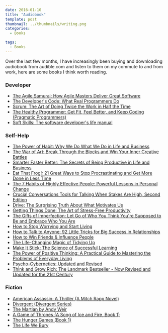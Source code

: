 ```yaml
---
date: 2016-01-10
title: "Audiobook"
template: post
thumbnail: ../thumbnails/writing.png
categories:
  - Books

tags:
  - Books
---
```


Over the last few months, I have increasingly been buying and downloading audiobook from audible.com and listen to them on my commute to and from work, here are some books I think worth reading.

### Developer

- [The Agile Samurai: How Agile Masters Deliver Great Software][1]
- [The Developer's Code: What Real Programmers Do][2]
- [Scrum: The Art of Doing Twice the Work in Half the Time][3]
- [The Healthy Programmer: Get Fit, Feel Better, and Keep Coding (Pragmatic Programmers)][4]
- [Soft Skills: The software developer's life manual][5]

### Self-Help

- [The Power of Habit: Why We Do What We Do in Life and Business][6]
- [The War of Art: Break Through the Blocks and Win Your Inner Creative Battles][7]
- [Smarter Faster Better: The Secrets of Being Productive in Life and Business][8]
- [Eat That Frog!: 21 Great Ways to Stop Procrastinating and Get More Done in Less Time][9]
- [The 7 Habits of Highly Effective People: Powerful Lessons in Personal Change][10]
- [Crucial Conversations Tools for Talking When Stakes Are High, Second Edition][11]
- [Drive: The Surprising Truth About What Motivates Us][12]
- [Getting Things Done: The Art of Stress-Free Productivity][13]
- [The Gifts of Imperfection: Let Go of Who You Think You're Supposed to Be and Embrace Who You Are][14]
- [How to Stop Worrying and Start Living][15]
- [How to Talk to Anyone: 92 Little Tricks for Big Success in Relationships][16]
- [How to Win Friends & Influence People][17]
- [The Life-Changing Magic of Tidying Up][18]
- [Make It Stick: The Science of Successful Learning][19]
- [The Power of Positive Thinking: A Practical Guide to Mastering the Problems of Everyday Living][20]
- [Psycho-Cybernetics: Updated and Revised][21]
- [Think and Grow Rich: The Landmark Bestseller - Now Revised and Updated for the 21st Century][22]

### Fiction

- [American Assassin: A Thriller (A Mitch Rapp Novel)][23]
- [Divergent (Divergent Series)][24]
- [The Martian by Andy Weir][25]
- [A Game of Thrones (A Song of Ice and Fire, Book 1)][26]
- [The Hunger Games (Book 1)][27]
- [The Life We Bury][28]


[1]: http://www.audible.com/pd/Business/The-Agile-Samurai-Audiobook/B00LGZOTPK/ref=a_search_c4_1_1_srTtl?qid=1460328331&sr=1-1
[2]: http://www.audible.com/pd/Self-Development/The-Developers-Code-Audiobook/B00LGZPXWS/ref=a_search_c4_1_1_srTtl?qid=1460328354&sr=1-1
[3]: http://www.audible.com/pd/Business/Scrum-Audiobook/B00NJ3WS9G/ref=a_search_c4_1_1_srTtl?qid=1460328376&sr=1-1
[4]: http://www.audible.com/pd/Self-Development/The-Healthy-Programmer-Audiobook/B00OMEE02E/ref=a_search_c4_1_1_srTtl?qid=1460328393&sr=1-1
[5]: http://www.audible.com/pd/Science-Technology/Soft-Skills-The-Software-Developers-Life-Manual-Audiobook/B014QJB8AG/ref=a_search_c4_1_1_srTtl?qid=1460328412&sr=1-1
[6]: http://www.audible.com/pd/Science-Technology/The-Power-of-Habit-Audiobook/B007C64916/ref=a_search_c4_1_1_srTtl?qid=1460328429&sr=1-1
[7]: http://www.audible.com/pd/Self-Development/The-War-of-Art-Audiobook/B005CCLF32/ref=a_search_c4_1_1_srTtl?qid=1460328445&sr=1-1
[8]: http://www.audible.com/pd/Business/Smarter-Faster-Better-Audiobook/B017WRZO9U/ref=a_search_c4_1_1_srTtl?qid=1460328461&sr=1-1
[9]: http://www.audible.com/pd/Business/Eat-That-Frog-Audiobook/B002V02HTE/ref=a_search_c4_1_1_srTtl?qid=1460328496&sr=1-1
[10]: http://www.audible.com/pd/Business/The-7-Habits-of-Highly-Effective-People-Audiobook/B002V5HAL4/ref=a_search_c4_1_1_srTtl?qid=1460328513&sr=1-1
[11]: http://www.audible.com/pd/Business/Crucial-Conversations-Audiobook/B009RQZDHS/ref=a_search_c4_1_1_srTtl?qid=1460328529&sr=1-1
[12]: http://www.audible.com/pd/Business/Drive-Audiobook/B002ZF14MG/ref=a_search_c4_1_1_srTtl?qid=1460328545&sr=1-1
[13]: http://www.audible.com/pd/Business/Getting-Things-Done-Audiobook/B01B6WSMHI/ref=a_search_c4_1_1_srTtl?qid=1460328560&sr=1-1
[14]: http://www.audible.com/pd/Self-Development/The-Gifts-of-Imperfection-Audiobook/B004GLIDH6/ref=a_search_c4_1_1_srTtl?qid=1460328662&sr=1-1
[15]: http://www.audible.com/pd/Self-Development/How-to-Stop-Worrying-and-Start-Living-Audiobook/B002V1OJ3A/ref=a_search_c4_1_3_srTtl?qid=1460328678&sr=1-3
[16]: http://www.audible.com/pd/Self-Development/How-to-Talk-to-Anyone-Audiobook/B013F5WEZK/ref=a_search_c4_1_1_srTtl?qid=1460328695&sr=1-1
[17]: http://www.audible.com/pd/Business/How-to-Win-Friends-Influence-People-Audiobook/B002V5BV96/ref=a_search_c4_1_1_srTtl?qid=1460328711&sr=1-1
[18]: http://www.audible.com/pd/Self-Development/The-Life-Changing-Magic-of-Tidying-Up-Audiobook/B00RC3M6OG/ref=a_search_c4_1_1_srTtl?qid=1460328726&sr=1-1
[19]: http://www.audible.com/pd/Science-Technology/Make-It-Stick-Audiobook/B00M0EO7EY/ref=a_search_c4_1_1_srTtl?qid=1460328746&sr=1-1
[20]: http://www.audible.com/pd/Self-Development/The-Power-of-Positive-Thinking-Audiobook/B002V8HK3E/ref=a_search_c4_1_1_srTtl?qid=1460328768&sr=1-1
[21]: http://www.audible.com/pd/Self-Development/Psycho-Cybernetics-Updated-and-Revised-Audiobook/B004Y0Z9FI/ref=a_search_c4_1_1_srTtl?qid=1460328786&sr=1-1
[22]: http://www.audible.com/pd/Business/Think-and-Grow-Rich-Audiobook/B002V5D950/ref=a_search_c4_1_1_srTtl?qid=1460328800&sr=1-1
[23]: http://www.audible.com/pd/Mysteries-Thrillers/American-Assassin-Audiobook/B0044UOB2K/ref=a_search_c4_1_1_srTtl?qid=1460328815&sr=1-1
[24]: http://www.audible.com/pd/Teens/Divergent-Audiobook/B004XMPFLK/ref=a_search_c4_1_1_srTtl?qid=1460328843&sr=1-1
[25]: http://www.audible.com/pd/Sci-Fi-Fantasy/The-Martian-Audiobook/B00B5HZGUG/ref=a_search_c4_1_1_srTtl?qid=1460328854&sr=1-1
[26]: http://www.audible.com/pd/Sci-Fi-Fantasy/A-Game-of-Thrones-Audiobook/B002UZZ93G/ref=a_search_c4_1_1_srTtl?qid=1460329084&sr=1-1
[27]: http://www.audible.com/pd/Teens/The-Hunger-Games-Audiobook/B002V8MA2A/ref=a_search_c4_1_1_srTtl?qid=1460328865&sr=1-1
[28]: http://www.audible.com/pd/Mysteries-Thrillers/The-Life-We-Bury-Audiobook/B00YNT5JO6/ref=a_search_c4_1_1_srTtl?qid=1460328876&sr=1-1
